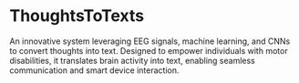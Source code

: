 # ThoughtsToTexts
An innovative system leveraging EEG signals, machine learning, and CNNs to convert thoughts into text. Designed to empower individuals with motor disabilities, it translates brain activity into text, enabling seamless communication and smart device interaction.
